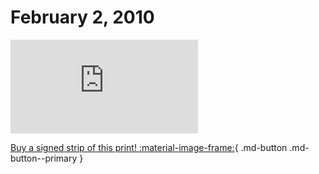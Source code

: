 # February 2, 2010

![](https://www.achewood.com/comic.php?date=02022010)

[Buy a signed strip of this print! :material-image-frame:](https://achewood-holiday-pop-up.myshopify.com/products/strip#02022010){ .md-button .md-button--primary }
